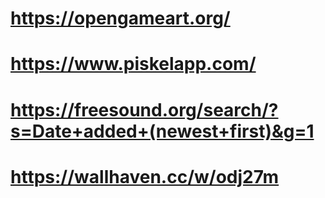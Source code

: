 # https://opengameart.org/

# https://www.piskelapp.com/

# https://freesound.org/search/?s=Date+added+(newest+first)&g=1

# https://wallhaven.cc/w/odj27m